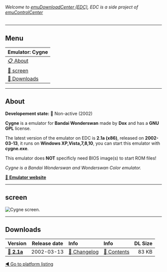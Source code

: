 ###### Welcome to [emuDownloadCenter (EDC)](https://github.com/PhoenixInteractiveNL/emuDownloadCenter/wiki/), EDC is a side project of [emuControlCenter](https://github.com/PhoenixInteractiveNL/emuControlCenter/wiki/)
***
## Menu
| **Emulator: Cygne** |
|:---------|
| [:clipboard: About](#about) |
| [:sunrise: screen](#screen) |
| [:floppy_disk: Downloads](#downloads) |
***
## About
**Developement state:** :red_circle: Non-active (2002)

**Cygne** is a emulator for **Bandai Wonderswan** made by **Dox** and has a **GNU GPL** license.

The latest version of the emulator on EDC is **2.1a (x86)**, released on **2002-03-13**, it runs on **Windows XP,Vista,7,8,10**, you can start this emulator with **cygne.exe**.

This emulator does **NOT** specificly need BIOS image(s) to start ROM files!

_Cygne is a Bandai Wonderswan and Wonderswan Color emulator._

[:link: **Emulator website**](http://cygne.emuunlim.com)
***
## screen
![](https://raw.githubusercontent.com/PhoenixInteractiveNL/emuDownloadCenter/master/hooks/cygne/emulator_screen_01.jpg "Cygne screen.")
***
## Downloads
| Version  | Release date  | Info       | Info       | DL Size    |
|:---------|:-------------:|:-----------|:-----------|-----------:|
| [:floppy_disk: **2.1a**](https://github.com/PhoenixInteractiveNL/edc-repo0007/raw/master/cygne/2.1a.7z) | 2002-03-13 | [:page_facing_up: Changelog](https://github.com/PhoenixInteractiveNL/edc-repo0007/blob/master/cygne/2.1a_changelog.txt) | [:mag_right: Contents](https://github.com/PhoenixInteractiveNL/edc-repo0007/blob/master/cygne/2.1a_contents.txt) | 83 KB |

[:arrow_backward: Go to platform listing](https://github.com/PhoenixInteractiveNL/emuDownloadCenter/wiki/EDC-Platform-List)
